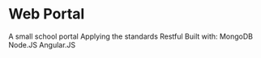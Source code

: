 Web Portal
===========
A small school portal
Applying the standards Restful
Built with:
MongoDB
Node.JS
Angular.JS
